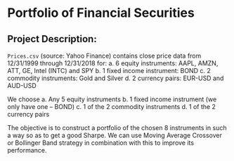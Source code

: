 # Portfolio of Financial Securities

## Project Description: ##

`Prices.csv` (source: Yahoo Finance) contains close price data from 12/31/1999 through 12/31/2018 for:
a. 6 equity instruments: AAPL, AMZN, ATT, GE, Intel (INTC) and SPY
b. 1 fixed income instrument: BOND
c. 2 commodity instruments: Gold and Silver
d. 2 currency pairs: EUR-USD and AUD-USD

We choose
a. Any 5 equity instruments
b. 1 fixed income instrument (we only have one – BOND)
c. 1 of the 2 commodity instruments
d. 1 of the 2 currency pairs

The objective is to construct a portfolio of the chosen 8 instruments in such a way so as to get a good Sharpe. We can use Moving Average Crossover or Bollinger Band strategy in combination with this to improve its performance.